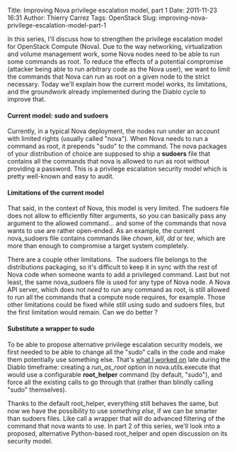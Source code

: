 Title: Improving Nova privilege escalation model, part 1
Date: 2011-11-23 16:31
Author: Thierry Carrez
Tags: OpenStack
Slug: improving-nova-privilege-escalation-model-part-1

In this series, I'll discuss how to strengthen the privilege escalation
model for OpenStack Compute (Nova). Due to the way networking,
virtualization and volume management work, some Nova nodes need to be
able to run some commands as root. To reduce the effects of a potential
compromise (attacker being able to run arbitrary code as the Nova user),
we want to limit the commands that Nova can run as root on a given node
to the strict necessary. Today we'll explain how the current model
works, its limitations, and the groundwork already implemented during
the Diablo cycle to improve that.

#### Current model: sudo and sudoers

Currently, in a typical Nova deployment, the nodes run under an account
with limited rights (usually called "nova"). When Nova needs to run a
command as root, it prepends "sudo" to the command. The nova packages of
your distribution of choice are supposed to ship a **sudoers** file that
contains all the commands that nova is allowed to run as root without
providing a password. This is a privilege escalation security model
which is pretty well-known and easy to audit.

#### Limitations of the current model

That said, in the context of Nova, this model is very limited. The
sudoers file does not allow to efficiently filter arguments, so you can
basically pass any argument to the allowed command... and some of the
commands that nova wants to use are rather open-ended. As an example,
the current nova\_sudoers file contains commands like *chown*, *kill*,
*dd* or *tee*, which are more than enough to compromise a target system
completely.

There are a couple other limitations.  The sudoers file belongs to the
distributions packaging, so it's difficult to keep it in sync with the
rest of Nova code when someone wants to add a privileged command. Last
but not least, the same nova\_sudoers file is used for any type of Nova
node. A Nova API server, which does not *need* to run any command as
root, is still allowed to run all the commands that a compute node
requires, for example. Those other limitations could be fixed while
still using sudo and sudoers files, but the first limitation would
remain. Can we do better ?

#### Substitute a wrapper to sudo

To be able to propose alternative privilege escalation security models,
we first needed to be able to change all the "sudo" calls in the code
and make them potentially use something else. That's [what I worked
on](https://blueprints.launchpad.net/nova/+spec/refactor-privesc) late
during the Diablo timeframe: creating a *run\_as\_root* option in
nova.utils.execute that would use a configurable **root\_helper**
command (by default, "sudo"), and force all the existing calls to go
through that (rather than blindly calling "sudo" themselves).

Thanks to the default root\_helper, everything still behaves the same,
but now we have the possibility to use *something else*, if we can be
smarter than sudoers files. Like call a wrapper that will do advanced
filtering of the command that nova wants to use. In part 2 of this
series, we'll look into a proposed, alternative Python-based
root\_helper and open discussion on its security model.
